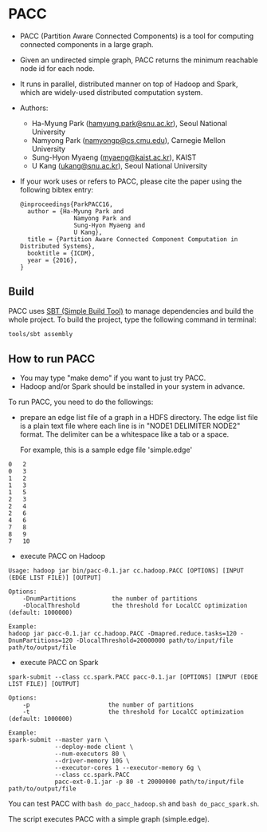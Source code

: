 
# PACC

- PACC (Partition Aware Connected Components) is a tool for computing connected components in a large graph.
- Given an undirected simple graph, PACC returns the minimum reachable node id for each node.
- It runs in parallel, distributed manner on top of Hadoop and Spark, which are widely-used distributed computation system.
- Authors:
  - Ha-Myung Park (hamyung.park@snu.ac.kr), Seoul National University
  - Namyong Park (namyongp@cs.cmu.edu), Carnegie Mellon University
  - Sung-Hyon Myaeng (myaeng@kaist.ac.kr), KAIST
  - U Kang (ukang@snu.ac.kr), Seoul National University

- If your work uses or refers to PACC, please cite the paper using the following bibtex entry:
    ```
    @inproceedings{ParkPACC16,
      author = {Ha-Myung Park and
                   Namyong Park and
                   Sung-Hyon Myaeng and
                   U Kang},
      title = {Partition Aware Connected Component Computation in Distributed Systems},
      booktitle = {ICDM},
      year = {2016},
    }
    ```

## Build

PACC uses [SBT (Simple Build Tool)](http://www.scala-sbt.org/) to manage dependencies and build the whole project. To build the project, type the following command in terminal:

```bash
tools/sbt assembly
```


## How to run PACC

- You may type "make demo" if you want to just try PACC.
- Hadoop and/or Spark should be installed in your system in advance.

To run PACC, you need to do the followings:
- prepare an edge list file of a graph in a HDFS directory.
  The edge list file is a plain text file where each line is in "NODE1 DELIMITER NODE2" format.
  The delimiter can be a whitespace like a tab or a space.

  For example, this is a sample edge file 'simple.edge'
```
0   2
0   3
1   2
1   3
1   5
2   3
2   4
2   6
4   6
7   8
8   9
7   10
```

- execute PACC on Hadoop

```
Usage: hadoop jar bin/pacc-0.1.jar cc.hadoop.PACC [OPTIONS] [INPUT (EDGE LIST FILE)] [OUTPUT]

Options:
    -DnumPartitions          the number of partitions
    -DlocalThreshold         the threshold for LocalCC optimization (default: 1000000)

Example:
hadoop jar pacc-0.1.jar cc.hadoop.PACC -Dmapred.reduce.tasks=120 -DnumPartitions=120 -DlocalThreshold=20000000 path/to/input/file path/to/output/file
```

- execute PACC on Spark

```
spark-submit --class cc.spark.PACC pacc-0.1.jar [OPTIONS] [INPUT (EDGE LIST FILE)] [OUTPUT]

Options:
    -p                      the number of partitions
    -t                      the threshold for LocalCC optimization (default: 1000000)

Example:
spark-submit --master yarn \
             --deploy-mode client \
             --num-executors 80 \
             --driver-memory 10G \
             --executor-cores 1 --executor-memory 6g \
             --class cc.spark.PACC
             pacc-ext-0.1.jar -p 80 -t 20000000 path/to/input/file path/to/output/file
```


You can test PACC with `bash do_pacc_hadoop.sh` and `bash do_pacc_spark.sh`.

The script executes PACC with a simple graph (simple.edge).
